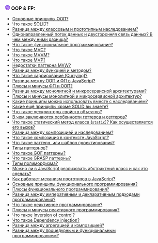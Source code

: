 <h3>
  <img src="../assets/WWW.png" width="16" height="16" />
  <span>OOP & FP:</span>
</h3>

- [Основные принципы ООП?](https://youtu.be/5pRRnAItPKg?t=538)
- [Что такое SOLID?](https://youtu.be/5pRRnAItPKg?t=603)
- [Разница между классовым и прототипным наследованием?](https://youtu.be/3Bcsvp5a7ag?t=751)
- [Однонаправленный поток данных и двусторонняя связь данных? В чем между ними разница?](https://youtu.be/3Bcsvp5a7ag?t=845)
- [Что такое функциональное программирование?](https://youtu.be/96CgumhAQXc?t=410)
- [Что такое MVC?](https://youtu.be/2FuXjIrqM3Y?t=181)
- [Что такое MVVM?](https://youtu.be/96CgumhAQXc?t=489)
- [Что такое MVP?](https://youtu.be/96CgumhAQXc?t=581)
- [Недостатки паттерна MVW?](https://youtu.be/2FuXjIrqM3Y?t=282)
- [Разница между функцией и методом?](https://youtu.be/96CgumhAQXc?t=645)
- [Что такое каррирование (Currying)?](https://youtu.be/96CgumhAQXc?t=681)
- [Разница между ООП и ФП в JavaScript?](https://youtu.be/j76RrMQSeho?t=191)
- [Плюсы и минусы ФП и ООП?](https://youtu.be/OkFcplU6G28?t=327)
- [Разница между монолитной и микросервисной архитектурами?](https://youtu.be/OkFcplU6G28?t=436)
- [Плюсы и минусы монолитной и микросервисной архитектур?](https://youtu.be/OkFcplU6G28?t=506)
- [Какие принципы можно использовать вместе с наследованием?](https://youtu.be/bUIoSlfGk_k?t=119)
- [Какие ещё принципы кроме SOLID вы знаете?](https://youtu.be/bUIoSlfGk_k?t=156)
- [Что такое дескрипторы свойств объектов?](https://youtu.be/bUIoSlfGk_k?t=237)
- [В чем заключаются особенности геттеров и сеттеров?](https://youtu.be/bUIoSlfGk_k?t=315)
- [Что такое статический метод класса (`static`)? Как осуществляется его вызов?](https://youtu.be/Vba4bekdLw0?t=641)
- [Разница между композицией и наследованием?](https://youtu.be/VvUV-j7b8BM?t=29)
- [Что такое композиция в контексте JavaScript?](https://youtu.be/8p98mZd1HLU?t=31)
- [Что такое паттерн, или шаблон проектирования?](https://youtu.be/S0bGiLV5jpk?t=216)
- [Типы паттернов?](https://youtu.be/S0bGiLV5jpk?t=266)
- [Что такое GOF паттерны?](https://youtu.be/2JtIMEXF7b8?t=426)
- [Что такое GRASP паттерны?](https://youtu.be/2JtIMEXF7b8?t=511)
- [Типы полиморфизма?](https://youtu.be/nmzYRf53d1I?t=135)
- [Можно ли в JavaScript реализовать абстрактный класс и как это сделать?](https://youtu.be/kCaNAxRLOXI?t=31)
- [Как работает механизм прототипов в JavaScript?](https://youtu.be/kCaNAxRLOXI?t=85)
- [Основные принципы функционального программирования?](https://youtu.be/kCaNAxRLOXI?t=149)
- [Плюсы функционального программирования?](https://youtu.be/kCaNAxRLOXI?t=247)
- [Разница между императивным и декларативным подходами программирования?](https://youtu.be/kCaNAxRLOXI?t=316)
- [Что такое реактивное программирование?](https://youtu.be/j76RrMQSeho?t=304)
- [Плюсы и минусы реактивного программирования?](https://youtu.be/j76RrMQSeho?t=370)
- [Что такое Inversion of control?](https://youtu.be/j76RrMQSeho?t=463)
- [Что такое Dependency injection?](https://youtu.be/j76RrMQSeho?t=540)
- [Разница между агрегацией и композицией?](https://youtu.be/j76RrMQSeho?t=610)
- [Разница между процедурным и функциональным программированием?](https://youtu.be/j76RrMQSeho?t=711)
